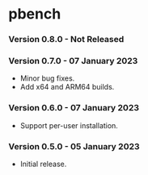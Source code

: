 # pbench

### Version 0.8.0 - Not Released

### Version 0.7.0 - 07 January 2023
- Minor bug fixes.
- Add x64 and ARM64 builds.

### Version 0.6.0 - 07 January 2023
- Support per-user installation.

### Version 0.5.0 - 05 January 2023

- Initial release.
